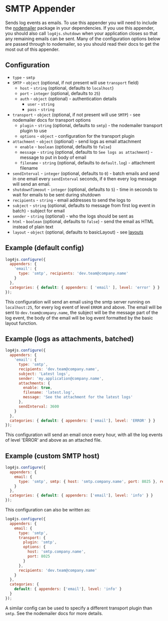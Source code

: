 # SMTP Appender

Sends log events as emails. To use this appender you will need to include the [nodemailer](https://www.npmjs.com/package/nodemailer) package in your dependencies. If you use this appender, you should also call `log4js.shutdown` when your application closes so that any remaining emails can be sent. Many of the configuration options below are passed through to nodemailer, so you should read their docs to get the most out of this appender.

## Configuration

* `type` - `smtp`
* `SMTP` - `object` (optional, if not present will use `transport` field)
  * `host` - `string` (optional, defaults to `localhost`)
  * `port` - `integer` (optional, defaults to `25`)
  * `auth` - `object` (optional) - authentication details
    * `user` - `string`
    * `pass` - `string`
* `transport` - `object` (optional, if not present will use `SMTP`) - see nodemailer docs for transport options
  * `plugin` - `string` (optional, defaults to `smtp`) - the nodemailer transport plugin to use
  * `options` - `object` - configuration for the transport plugin
* `attachment` - `object` (optional) - send logs as email attachment
  * `enable` - `boolean` (optional, defaults to `false`)
  * `message` - `string` (optional, defaults to `See logs as attachment`) - message to put in body of email
  * `filename` - `string` (optional, defaults to `default.log`) - attachment filename
* `sendInterval` - `integer` (optional, defaults to `0`) - batch emails and send in one email every `sendInterval` seconds, if `0` then every log message will send an email.
* `shutdownTimeout` - `integer` (optional, defaults to `5`) - time in seconds to wait for emails to be sent during shutdown
* `recipients` - `string` - email addresses to send the logs to
* `subject` - `string` (optional, defaults to message from first log event in batch) - subject for email
* `sender` - `string` (optional) - who the logs should be sent as
* `html` - `boolean` (optional, defaults to `false`) - send the email as HTML instead of plain text
* `layout` - `object` (optional, defaults to basicLayout) - see [layouts](layouts.md)

## Example (default config)
```javascript
log4js.configure({
  appenders: {
    'email': {
      type: 'smtp', recipients: 'dev.team@company.name'
    }
  },
  categories: { default: { appenders: [ 'email' ], level: 'error' } }
});
```
This configuration will send an email using the smtp server running on `localhost:25`, for every log event of level `ERROR` and above. The email will be sent to `dev.team@company.name`, the subject will be the message part of the log event, the body of the email will be log event formatted by the basic layout function.

## Example (logs as attachments, batched)
```javascript
log4js.configure({
  appenders: {
    'email': {
      type: 'smtp',
      recipients: 'dev.team@company.name',
      subject: 'Latest logs',
      sender: 'my.application@company.name',
      attachments: {
        enable: true,
        filename: 'latest.log',
        message: 'See the attachment for the latest logs'
      },
      sendInterval: 3600
    }
  },
  categories: { default: { appenders: ['email'], level: 'ERROR' } }
});
```
This configuration will send an email once every hour, with all the log events of level 'ERROR' and above as an attached file.

## Example (custom SMTP host)
```javascript
log4js.configure({
  appenders: {
    email: {
      type: 'smtp', smtp: { host: 'smtp.company.name', port: 8025 }, recipients: 'dev.team@company.name'
    }
  },
  categories: { default: { appenders: ['email'], level: 'info' } }
});
```
This configuration can also be written as:
```javascript
log4js.configure({
  appenders: {
    email: {
      type: 'smtp',
      transport: {
        plugin: 'smtp',
        options: {
          host: 'smtp.company.name',
          port: 8025
        }
      },
      recipients: 'dev.team@company.name'
    }
  },
  categories: {
    default: { appenders: ['email'], level: 'info' }
  }
});
```
A similar config can be used to specify a different transport plugin than `smtp`. See the nodemailer docs for more details.
